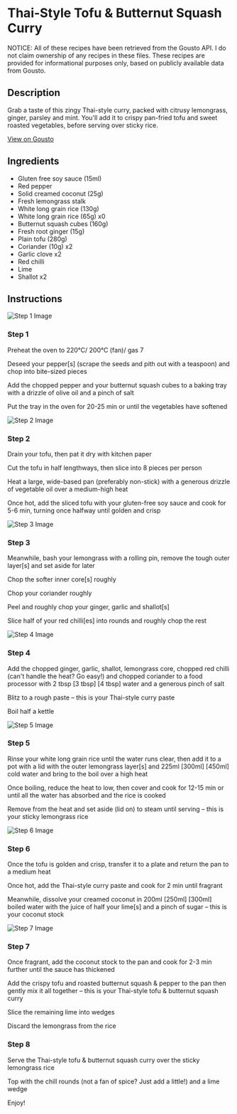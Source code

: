 # Thai-Style Tofu & Butternut Squash Curry 

NOTICE: All of these recipes have been retrieved from the Gousto API. I do not claim ownership of any recipes in these files. These recipes are provided for informational purposes only, based on publicly available data from Gousto.

## Description

Grab a taste of this zingy Thai-style curry, packed with citrusy lemongrass, ginger, parsley and mint. You'll add it to crispy pan-fried tofu and sweet roasted vegetables, before serving over sticky rice.

[View on Gousto](https://www.gousto.co.uk/recipes/cookbook/thai-tofu-butternut-curry-with-lemongrass-rice)

## Ingredients

- Gluten free soy sauce (15ml)
- Red pepper
- Solid creamed coconut (25g)
- Fresh lemongrass stalk
- White long grain rice (130g)
- White long grain rice (65g) x0
- Butternut squash cubes (160g)
- Fresh root ginger (15g)
- Plain tofu (280g)
- Coriander (10g) x2
- Garlic clove x2
- Red chilli
- Lime
- Shallot x2

## Instructions

![Step 1 Image](https://production-media.gousto.co.uk/cms/recipe-step-image/step-1-1612273757228-x200.jpg)

### Step 1

Preheat the oven to 220°C/ 200°C (fan)/ gas 7

Deseed your pepper[s] (scrape the seeds and pith out with a teaspoon) and chop into bite-sized pieces

Add the chopped pepper and your butternut squash cubes to a baking tray with a drizzle of olive oil and a pinch of salt

Put the tray in the oven for 20-25 min or until the vegetables have softened

![Step 2 Image](https://production-media.gousto.co.uk/cms/recipe-step-image/step-2-1612273778361-x200.jpg)

### Step 2

Drain your tofu, then pat it dry with kitchen paper

Cut the tofu in half lengthways, then slice into 8 pieces per person

Heat a large, wide-based pan (preferably non-stick) with a generous drizzle of vegetable oil over a medium-high heat

Once hot, add the sliced tofu with your gluten-free soy sauce and cook for 5-6 min, turning once halfway until golden and crisp

![Step 3 Image](https://production-media.gousto.co.uk/cms/recipe-step-image/step-3-1612273795905-x200.jpg)

### Step 3

Meanwhile, bash your lemongrass with a rolling pin, remove the tough outer layer[s] and set aside for later

Chop the softer inner core[s] roughly

Chop your coriander roughly

Peel and roughly chop your ginger, garlic and shallot[s]

Slice half of your red chilli[es] into rounds and roughly chop the rest

![Step 4 Image](https://production-media.gousto.co.uk/cms/recipe-step-image/step-4-1612273848478-x200.jpg)

### Step 4

Add the chopped ginger, garlic, shallot, lemongrass core, chopped red chilli (can't handle the heat? Go easy!) and chopped coriander to a food processor with 2 tbsp <span class="text-purple">[3 tbsp]</span> <span class="text-danger">[4 tbsp]</span> water and a generous pinch of salt

Blitz to a rough paste – this is your Thai-style curry paste

Boil half a kettle

![Step 5 Image](https://production-media.gousto.co.uk/cms/recipe-step-image/Step-5-1612273863289-x200.jpg)

### Step 5

Rinse your white long grain rice until the water runs clear, then add it to a pot with a lid with the outer lemongrass layer[s]<span class="text-danger"> </span>and 225ml <span class="text-purple">[300ml]</span> <span class="text-danger">[450ml]</span> cold water and bring to the boil over a high heat

Once boiling, reduce the heat to low, then cover and cook for 12-15 min or until all the water has absorbed and the rice is cooked

Remove from the heat and set aside (lid on) to steam until serving – this is your sticky lemongrass rice

![Step 6 Image](https://production-media.gousto.co.uk/cms/recipe-step-image/step-6-1612273870921-x200.jpg)

### Step 6

Once the tofu is golden and crisp, transfer it to a plate and return the pan to a medium heat

Once hot, add the Thai-style curry paste and cook for 2 min until fragrant

Meanwhile, dissolve your creamed coconut in 200ml <span class="text-purple">[250ml] </span><span class="text-danger">[300ml]</span> boiled water with the juice of half your lime[s] and a pinch of sugar – this is your coconut stock

![Step 7 Image](https://production-media.gousto.co.uk/cms/recipe-step-image/step-7-1612273892889-x200.jpg)

### Step 7

Once fragrant, add the coconut stock to the pan and cook for 2-3 min further until the sauce has thickened

Add the crispy tofu and roasted butternut squash & pepper to the pan then gently mix it all together – this is your Thai-style tofu & butternut squash curry

Slice the remaining lime into wedges

Discard the lemongrass from the rice

### Step 8

Serve the Thai-style tofu & butternut squash curry over the sticky lemongrass rice

Top with the chill rounds (not a fan of spice? Just add a little!) and a lime wedge

Enjoy!

